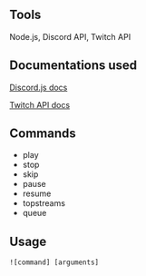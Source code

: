 ## Tools
Node.js, Discord API, Twitch API 

## Documentations used
<p><a href="https://discord.js.org/#/docs/main/stable/general/welcome">Discord.js docs</a></p>
<p><a href="https://dev.twitch.tv/docs/">Twitch API docs</a></p>

## Commands
<ul>
  <li>play</li>
  <li>stop</li>
  <li>skip</li>
  <li>pause</li>
  <li>resume</li>
  <li>topstreams</li>
  <li>queue</li>
</ul>

## Usage
<code>![command] [arguments]</code>
